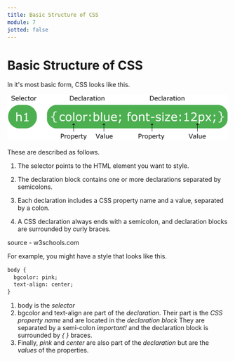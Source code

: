 ```yaml
---
title: Basic Structure of CSS
module: 7
jotted: false
---
```


# Basic Structure of CSS

In it's most basic form, CSS looks like this.

![selector](../imgs/selector.gif)

These are described as follows.

1. The selector points to the HTML element you want to style.

2. The declaration block contains one or more declarations separated by semicolons.

3. Each declaration includes a CSS property name and a value, separated by a colon.

4. A CSS declaration always ends with a semicolon, and declaration blocks are surrounded by curly braces. 

source - w3schools.com

For example, you might have a style that looks like this.

```html
body {
  bgcolor: pink;
  text-align: center;
}
```

1. body is the *selector*
2. bgcolor and text-align are part of the *declaration*.  Their part is the *CSS property name* and are located in the *declaration block* They are separated by a semi-colon *important!* and the declaration block is surrounded by *{ }* braces.
3. Finally, *pink* and *center* are also part of the *declaration* but are the *values* of the properties.

<!-- video -->